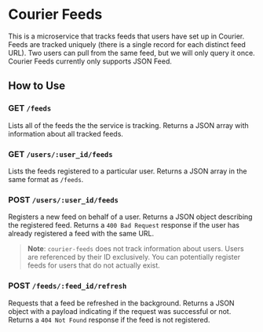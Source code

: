 # Courier Feeds

This is a microservice that tracks feeds that users have set up in Courier.
Feeds are tracked uniquely (there is a single record for each distinct feed URL).
Two users can pull from the same feed, but we will only query it once.
Courier Feeds currently only supports JSON Feed.

## How to Use

### GET `/feeds`

Lists all of the feeds the the service is tracking.
Returns a JSON array with information about all tracked feeds.

### GET `/users/:user_id/feeds`

Lists the feeds registered to a particular user.
Returns a JSON array in the same format as `/feeds`.

### POST `/users/:user_id/feeds`

Registers a new feed on behalf of a user.
Returns a JSON object describing the registered feed.
Returns a `400 Bad Request` response if the user has already registered a feed with the same URL.

> **Note**: `courier-feeds` does not track information about users.
> Users are referenced by their ID exclusively.
> You can potentially register feeds for users that do not actually exist.

### POST `/feeds/:feed_id/refresh`

Requests that a feed be refreshed in the background.
Returns a JSON object with a payload indicating if the request was successful or not.
Returns a `404 Not Found` response if the feed is not registered.
